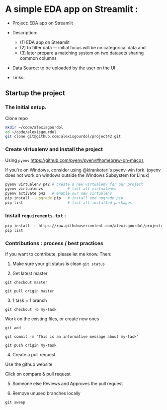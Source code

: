 # A simple EDA app on Streamlit :
- Project: EDA app on Streamlit

- Description:
  - (1) EDA app on Streamlit
  - (2) to filter data -- initial focus will be on categorical data and
  - (3) later prepare a matching system on two datasets sharing common columns

- Data Source: to be uploaded by the user on the UI
- Links:

## Startup the project

### The initial setup.
Clone repo

```bash
mkdir ~/code/alexisgourdol
cd ~/code/alexisgourdol
git clone git@github.com:alexisgourdol/project42.git
```

### Create virtualenv and install the project

Using `pyenv`
https://github.com/pyenv/pyenv#homebrew-on-macos

If you're on Windows, consider using @kirankotari's pyenv-win fork.
(pyenv does not work on windows outside the Windows Subsystem for Linux)

```bash
pyenv virtualenv p42 # create a new virtualenv for our project
pyenv virtualenvs           # list all virtualenvs
pyenv activate p42   # enable our new virtualenv
pip install --upgrade pip   # install and upgrade pip
pip list                    # list all installed packages
```

### Install `requirements.txt` :

```bash
pip install -r https://raw.githubusercontent.com/alexisgourdol/project42/master/requirements.txt
pip list
```

### Contributions : process / best practices

If you want to contribute, please let me know. Then:

1. Make sure your git status is clean
`git status`

2. Get latest master

`git checkout master`

`git pull origin master`


3. 1 task = 1 branch

`git checkout -b my-task`

Work on the existing files, or create new ones

`git add .`

`git commit -m "This is an informative message about my-task" `

`git push origin my-task`

4. Create a pull request

Use the github website

Click on compare & pull request

5. Someone else Reviews and Approves the pull request

6. Remove unused branches locally

`git sweep`
